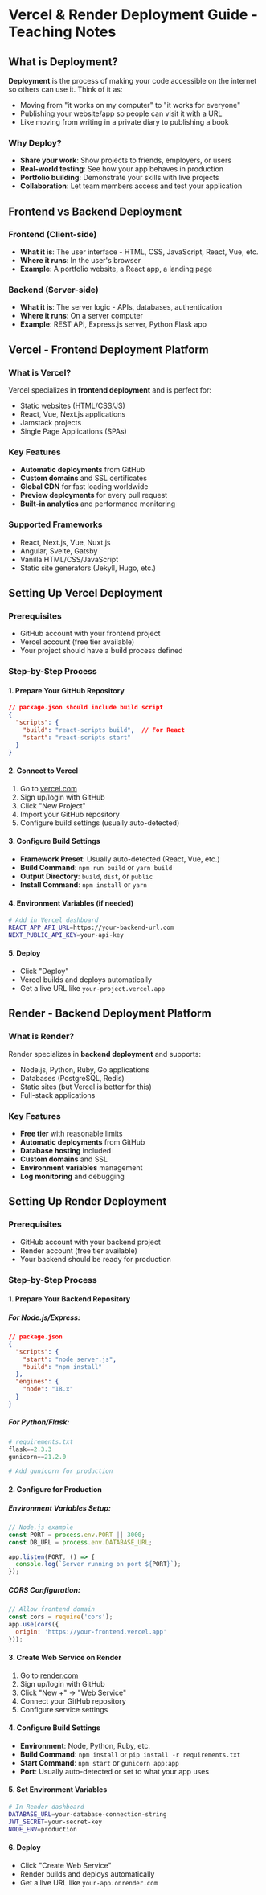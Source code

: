 # Vercel & Render Deployment Guide - Teaching Notes

## What is Deployment?

**Deployment** is the process of making your code accessible on the internet so others can use it. Think of it as:
- Moving from "it works on my computer" to "it works for everyone"
- Publishing your website/app so people can visit it with a URL
- Like moving from writing in a private diary to publishing a book

### Why Deploy?

- **Share your work**: Show projects to friends, employers, or users
- **Real-world testing**: See how your app behaves in production
- **Portfolio building**: Demonstrate your skills with live projects
- **Collaboration**: Let team members access and test your application

## Frontend vs Backend Deployment

### Frontend (Client-side)
- **What it is**: The user interface - HTML, CSS, JavaScript, React, Vue, etc.
- **Where it runs**: In the user's browser
- **Example**: A portfolio website, a React app, a landing page

### Backend (Server-side)
- **What it is**: The server logic - APIs, databases, authentication
- **Where it runs**: On a server computer
- **Example**: REST API, Express.js server, Python Flask app

## Vercel - Frontend Deployment Platform

### What is Vercel?
Vercel specializes in **frontend deployment** and is perfect for:
- Static websites (HTML/CSS/JS)
- React, Vue, Next.js applications
- Jamstack projects
- Single Page Applications (SPAs)

### Key Features
- **Automatic deployments** from GitHub
- **Custom domains** and SSL certificates
- **Global CDN** for fast loading worldwide
- **Preview deployments** for every pull request
- **Built-in analytics** and performance monitoring

### Supported Frameworks
- React, Next.js, Vue, Nuxt.js
- Angular, Svelte, Gatsby
- Vanilla HTML/CSS/JavaScript
- Static site generators (Jekyll, Hugo, etc.)

## Setting Up Vercel Deployment

### Prerequisites
- GitHub account with your frontend project
- Vercel account (free tier available)
- Your project should have a build process defined

### Step-by-Step Process

#### 1. Prepare Your GitHub Repository
```json
// package.json should include build script
{
  "scripts": {
    "build": "react-scripts build",  // For React
    "start": "react-scripts start"
  }
}
```

#### 2. Connect to Vercel
1. Go to [vercel.com](https://vercel.com)
2. Sign up/login with GitHub
3. Click "New Project"
4. Import your GitHub repository
5. Configure build settings (usually auto-detected)

#### 3. Configure Build Settings
- **Framework Preset**: Usually auto-detected (React, Vue, etc.)
- **Build Command**: `npm run build` or `yarn build`
- **Output Directory**: `build`, `dist`, or `public`
- **Install Command**: `npm install` or `yarn`

#### 4. Environment Variables (if needed)
```bash
# Add in Vercel dashboard
REACT_APP_API_URL=https://your-backend-url.com
NEXT_PUBLIC_API_KEY=your-api-key
```

#### 5. Deploy
- Click "Deploy"
- Vercel builds and deploys automatically
- Get a live URL like `your-project.vercel.app`

## Render - Backend Deployment Platform

### What is Render?
Render specializes in **backend deployment** and supports:
- Node.js, Python, Ruby, Go applications
- Databases (PostgreSQL, Redis)
- Static sites (but Vercel is better for this)
- Full-stack applications

### Key Features
- **Free tier** with reasonable limits
- **Automatic deployments** from GitHub
- **Database hosting** included
- **Custom domains** and SSL
- **Environment variables** management
- **Log monitoring** and debugging

## Setting Up Render Deployment

### Prerequisites
- GitHub account with your backend project
- Render account (free tier available)
- Your backend should be ready for production

### Step-by-Step Process

#### 1. Prepare Your Backend Repository

##### For Node.js/Express:
```json
// package.json
{
  "scripts": {
    "start": "node server.js",
    "build": "npm install"
  },
  "engines": {
    "node": "18.x"
  }
}
```

##### For Python/Flask:
```python
# requirements.txt
flask==2.3.3
gunicorn==21.2.0

# Add gunicorn for production
```

#### 2. Configure for Production

##### Environment Variables Setup:
```javascript
// Node.js example
const PORT = process.env.PORT || 3000;
const DB_URL = process.env.DATABASE_URL;

app.listen(PORT, () => {
  console.log(`Server running on port ${PORT}`);
});
```

##### CORS Configuration:
```javascript
// Allow frontend domain
const cors = require('cors');
app.use(cors({
  origin: 'https://your-frontend.vercel.app'
}));
```

#### 3. Create Web Service on Render
1. Go to [render.com](https://render.com)
2. Sign up/login with GitHub
3. Click "New +" → "Web Service"
4. Connect your GitHub repository
5. Configure service settings

#### 4. Configure Build Settings
- **Environment**: Node, Python, Ruby, etc.
- **Build Command**: `npm install` or `pip install -r requirements.txt`
- **Start Command**: `npm start` or `gunicorn app:app`
- **Port**: Usually auto-detected or set to what your app uses

#### 5. Set Environment Variables
```bash
# In Render dashboard
DATABASE_URL=your-database-connection-string
JWT_SECRET=your-secret-key
NODE_ENV=production
```

#### 6. Deploy
- Click "Create Web Service"
- Render builds and deploys automatically
- Get a live URL like `your-app.onrender.com`
